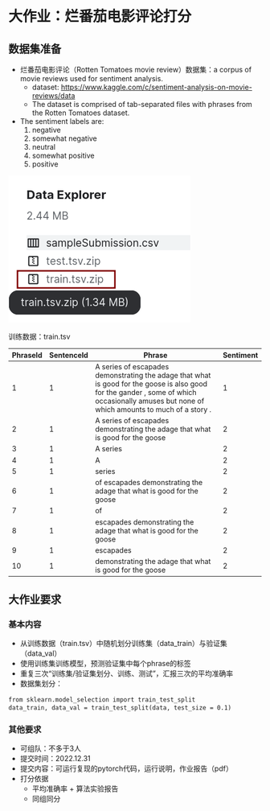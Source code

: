 # 大作业：烂番茄电影评论打分

## 数据集准备
- 烂番茄电影评论（Rotten Tomatoes movie review）数据集：a corpus of movie reviews used for  sentiment analysis.
    - dataset: https://www.kaggle.com/c/sentiment-analysis-on-movie-reviews/data
    - The dataset is comprised of tab-separated files with phrases from the Rotten Tomatoes  dataset.
- The sentiment labels are:
    1. negative
    2. somewhat negative
    3. neutral
    4. somewhat positive
    5. positive

![what you need](../image/train_dataset.png)

训练数据：train.tsv

| Phraseld    | Sentenceld    | Phrase    | Sentiment |
|----- | ---- | ------------------------------------------------------------------------------- | ----- |
| 1    | 1    | A series of escapades demonstrating the adage that  what is good for the goose is also good for the gander ,  some of which occasionally amuses but none of which  amounts to much of a story .                                                                | 1     |
| 2    | 1    | A series of escapades demonstrating the adage that what is good for the goose   | 2     |
| 3    | 1    | A series                                                                        | 2     |
| 4    | 1    | A                                                                               | 2     |
| 5    | 1    | series                                                                          | 2     |
| 6    | 1    | of escapades demonstrating the adage that what is good for the goose            | 2     |
| 7    | 1    | of                                                                              | 2     |
| 8    | 1    | escapades demonstrating the adage that what is good  for the goose              | 2     |
| 9    | 1    | escapades                                                                       | 2     |
| 10   | 1    | demonstrating the adage that what is good for the  goose                        | 2     |


## 大作业要求

### 基本内容
- 从训练数据（train.tsv）中随机划分训练集（data\_train）与验证集（data\_val）
- 使用训练集训练模型，预测验证集中每个phrase的标签
- 重复三次“训练集/验证集划分、训练、测试”，汇报三次的平均准确率
- 数据集划分：
```pytorch
from sklearn.model_selection import train_test_split
data_train, data_val = train_test_split(data, test_size = 0.1)
```

### 其他要求
- 可组队：不多于3人
- 提交时间：2022.12.31
- 提交内容：可运行复现的pytorch代码，运行说明，作业报告（pdf）
- 打分依据
    - 平均准确率 + 算法实验报告
    - 同组同分
